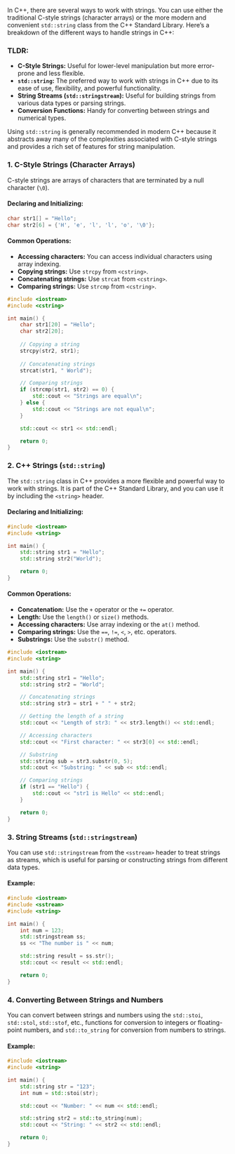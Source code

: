 In C++, there are several ways to work with strings. You can use either the traditional C-style strings (character arrays) or the more modern and convenient `std::string` class from the C++ Standard Library. Here’s a breakdown of the different ways to handle strings in C++:

### TLDR:
- **C-Style Strings:** Useful for lower-level manipulation but more error-prone and less flexible.
- **`std::string`:** The preferred way to work with strings in C++ due to its ease of use, flexibility, and powerful functionality.
- **String Streams (`std::stringstream`):** Useful for building strings from various data types or parsing strings.
- **Conversion Functions:** Handy for converting between strings and numerical types.

Using `std::string` is generally recommended in modern C++ because it abstracts away many of the complexities associated with C-style strings and provides a rich set of features for string manipulation.

### 1. **C-Style Strings (Character Arrays)**
C-style strings are arrays of characters that are terminated by a null character (`\0`).

#### Declaring and Initializing:
```cpp
char str1[] = "Hello";
char str2[6] = {'H', 'e', 'l', 'l', 'o', '\0'};
```

#### Common Operations:
- **Accessing characters:** You can access individual characters using array indexing.
- **Copying strings:** Use `strcpy` from `<cstring>`.
- **Concatenating strings:** Use `strcat` from `<cstring>`.
- **Comparing strings:** Use `strcmp` from `<cstring>`.

```cpp
#include <iostream>
#include <cstring>

int main() {
    char str1[20] = "Hello";
    char str2[20];
    
    // Copying a string
    strcpy(str2, str1);
    
    // Concatenating strings
    strcat(str1, " World");

    // Comparing strings
    if (strcmp(str1, str2) == 0) {
        std::cout << "Strings are equal\n";
    } else {
        std::cout << "Strings are not equal\n";
    }

    std::cout << str1 << std::endl;

    return 0;
}
```

### 2. **C++ Strings (`std::string`)**
The `std::string` class in C++ provides a more flexible and powerful way to work with strings. It is part of the C++ Standard Library, and you can use it by including the `<string>` header.

#### Declaring and Initializing:
```cpp
#include <iostream>
#include <string>

int main() {
    std::string str1 = "Hello";
    std::string str2("World");

    return 0;
}
```

#### Common Operations:
- **Concatenation:** Use the `+` operator or the `+=` operator.
- **Length:** Use the `length()` or `size()` methods.
- **Accessing characters:** Use array indexing or the `at()` method.
- **Comparing strings:** Use the `==`, `!=`, `<`, `>`, etc. operators.
- **Substrings:** Use the `substr()` method.

```cpp
#include <iostream>
#include <string>

int main() {
    std::string str1 = "Hello";
    std::string str2 = "World";

    // Concatenating strings
    std::string str3 = str1 + " " + str2;

    // Getting the length of a string
    std::cout << "Length of str3: " << str3.length() << std::endl;

    // Accessing characters
    std::cout << "First character: " << str3[0] << std::endl;

    // Substring
    std::string sub = str3.substr(0, 5);
    std::cout << "Substring: " << sub << std::endl;

    // Comparing strings
    if (str1 == "Hello") {
        std::cout << "str1 is Hello" << std::endl;
    }

    return 0;
}
```

### 3. **String Streams (`std::stringstream`)**
You can use `std::stringstream` from the `<sstream>` header to treat strings as streams, which is useful for parsing or constructing strings from different data types.

#### Example:
```cpp
#include <iostream>
#include <sstream>
#include <string>

int main() {
    int num = 123;
    std::stringstream ss;
    ss << "The number is " << num;

    std::string result = ss.str();
    std::cout << result << std::endl;

    return 0;
}
```

### 4. **Converting Between Strings and Numbers**
You can convert between strings and numbers using the `std::stoi`, `std::stol`, `std::stof`, etc., functions for conversion to integers or floating-point numbers, and `std::to_string` for conversion from numbers to strings.

#### Example:
```cpp
#include <iostream>
#include <string>

int main() {
    std::string str = "123";
    int num = std::stoi(str);

    std::cout << "Number: " << num << std::endl;

    std::string str2 = std::to_string(num);
    std::cout << "String: " << str2 << std::endl;

    return 0;
}
```